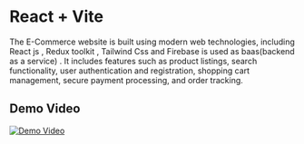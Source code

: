 # React + Vite

The E-Commerce website is built using modern web technologies, including React js , Redux toolkit , Tailwind Css and Firebase is used as baas(backend as a service) . It includes features such as product listings, search functionality, user authentication and registration, shopping cart management, secure payment processing, and order tracking.

## Demo Video

[![Demo Video](https://img.youtube.com/vi/pZAm-TH9kM0/0.jpg)](https://youtu.be/pZAm-TH9kM0)
